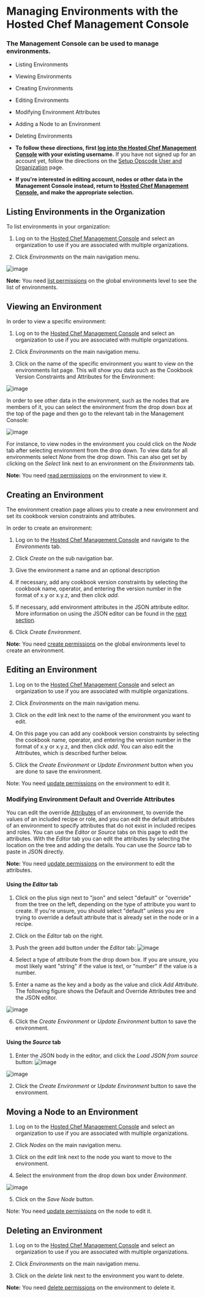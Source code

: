 Managing Environments with the Hosted Chef Management Console
=============================================================

  

### The Management Console can be used to manage environments.

-   Listing Environments
-   Viewing Environments
-   Creating Environments
-   Editing Environments
-   Modifying Environment Attributes
-   Adding a Node to an Environment
-   Deleting Environments

-   **To follow these directions, first [log into the Hosted Chef
    Management
    Console](Managing%20your%20Account%20and%20Billing%20Information.html#ManagingyourAccountandBillingInformation-LogintotheManagementConsole)
    with your existing username.** If you have not signed up for an
    account yet, follow the directions on the [Setup Opscode User and
    Organization](Setup%20Opscode%20User%20and%20Organization.html "Setup Opscode User and Organization")
    page.

-   **If you're interested in editing account, nodes or other data in
    the Management Console instead, return to [Hosted Chef Management
    Console](Hosted%20Chef%20Management%20Console.html "Hosted Chef Management Console"),
    and make the appropriate selection.**

Listing Environments in the Organization
----------------------------------------

To list environments in your organization:

1. Log on to the [Hosted Chef Management
Console](http://manage.opscode.com) and select an organization to use if
you are associated with multiple organizations.

2. Click *Environments* on the main navigation menu.

![image](../attachments/19923235/20086933.png)

**Note:** You need [list
permissions](Managing%20Permissions%20with%20the%20Hosted%20Chef%20Management%20Console.html "Managing Permissions with the Hosted Chef Management Console")
on the global environments level to see the list of environments.

Viewing an Environment
----------------------

In order to view a specific environment:

1. Log on to the [Hosted Chef Management
Console](http://manage.opscode.com) and select an organization to use if
you are associated with multiple organizations.

2. Click *Environments* on the main navigation menu.

3. Click on the name of the specific environment you want to view on the
environments list page. This will show you data such as the Cookbook
Version Constraints and Attributes for the Environment:

![image](../attachments/19923235/20086935.png)

In order to see other data in the environment, such as the nodes that
are members of it, you can select the environment from the drop down box
at the top of the page and then go to the relevant tab in the Management
Console:

![image](../attachments/19923235/20086938.png)

For instance, to view nodes in the environment you could click on the
*Node* tab after selecting environment from the drop down. To view data
for all environments select *None* from the drop down. This can also get
set by clicking on the *Select* link next to an environment on the
*Environments* tab.

**Note:** You need [read
permissions](Managing%20Permissions%20with%20the%20Hosted%20Chef%20Management%20Console.html "Managing Permissions with the Hosted Chef Management Console")
on the environment to view it.

Creating an Environment
-----------------------

The environment creation page allows you to create a new environment and
set its cookbook version constraints and attributes.

In order to create an environment:

1. Log on to the [Hosted Chef Management
Console](http://manage.opscode.com) and navigate to the *Environments*
tab.

2. Click *Create* on the sub navigation bar.

3. Give the environment a name and an optional description

4. If necessary, add any cookbook version constraints by selecting the
cookbook name, operator, and entering the version number in the format
of x.y or x.y.z, and then click *add*.

5. If necessary, add environment attributes in the JSON attribute
editor. More information on using the JSON editor can be found in the
[next
section](#ManagingEnvironmentswiththeHostedChefManagementConsole-ModifyingEnvironmentDefaultandOverrideAttributes).

6. Click *Create Environment*.

**Note:** You need [create
permissions](Managing%20Permissions%20with%20the%20Hosted%20Chef%20Management%20Console.html "Managing Permissions with the Hosted Chef Management Console")
on the global environments level to create an environment.

Editing an Environment
----------------------

1. Log on to the [Hosted Chef Management
Console](http://manage.opscode.com) and select an organization to use if
you are associated with multiple organizations.

2. Click *Environments* on the main navigation menu.

3. Click on the *edit* link next to the name of the environment you want
to edit.

4. On this page you can add any cookbook version constraints by
selecting the cookbook name, operator, and entering the version number
in the format of x.y or x.y.z, and then click *add*. You can also edit
the Attributes, which is described further below.

5. Click the *Create Environment* or *Update Environment* button when
you are done to save the environment.

Note: You need [update
permissions](Managing%20Permissions%20with%20the%20Hosted%20Chef%20Management%20Console.html "Managing Permissions with the Hosted Chef Management Console")
on the environment to edit it.

### Modifying Environment Default and Override Attributes

You can edit the override [Attributes](Attributes.html "Attributes") of
an environment, to override the values of an included recipe or role,
and you can edit the default attributes of an environment to specify
attributes that do not exist in included recipes and roles. You can use
the *Editor* or *Source* tabs on this page to edit the attributes. With
the *Editor* tab you can edit the attributes by selecting the location
on the tree and adding the details. You can use the *Source* tab to
paste in JSON directly.

**Note:** You need [update
permissions](Managing%20Permissions%20with%20the%20Hosted%20Chef%20Management%20Console.html "Managing Permissions with the Hosted Chef Management Console")
on the environment to edit the attributes.

#### Using the *Editor* tab

1. Click on the plus sign next to "json" and select "default" or
"override" from the tree on the left, depending on the type of attribute
you want to create. If you're unsure, you should select "default" unless
you are trying to override a default attribute that is already set in
the node or in a recipe.

2. Click on the *Editor* tab on the right.

3. Push the green add button under the *Editor* tab:
![image](../attachments/19923235/20086953.png)

4. Select a type of attribute from the drop down box. If you are unsure,
you most likely want "string" if the value is text, or "number" if the
value is a number.

5. Enter a name as the key and a body as the value and click *Add
Attribute*. The following figure shows the Default and Override
Attributes tree and the JSON editor.

![image](../attachments/19923235/20086963.png)

6. Click the *Create Environment* or *Update Environment* button to save
the environment.

#### Using the *Source* tab

1. Enter the JSON body in the editor, and click the *Load JSON from
source* button: ![image](../attachments/19923235/20086955.png)

![image](../attachments/19923235/20086962.png)

2. Click the *Create Environment* or *Update Environment* button to save
the environment.

Moving a Node to an Environment
-------------------------------

1. Log on to the [Hosted Chef Management
Console](http://manage.opscode.com) and select an organization to use if
you are associated with multiple organizations.

2. Click *Nodes* on the main navigation menu.

3. Click on the *edit* link next to the node you want to move to the
environment.

4. Select the environment from the drop down box under *Environment*.

![image](../attachments/19923235/20086934.png)

5. Click on the *Save Node* button.

Note: You need [update
permissions](Managing%20Permissions%20with%20the%20Hosted%20Chef%20Management%20Console.html "Managing Permissions with the Hosted Chef Management Console")
on the node to edit it.

Deleting an Environment
-----------------------

1. Log on to the [Hosted Chef Management
Console](http://manage.opscode.com) and select an organization to use if
you are associated with multiple organizations.

2. Click *Environments* on the main navigation menu.

3. Click on the *delete* link next to the environment you want to
delete.

**Note:** You need [delete
permissions](Managing%20Permissions%20with%20the%20Hosted%20Chef%20Management%20Console.html "Managing Permissions with the Hosted Chef Management Console")
on the environment to delete it.

  
  
  
  

  
